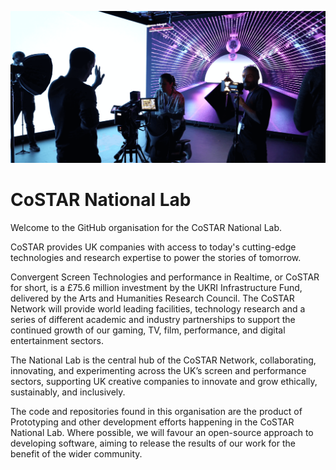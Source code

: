 ![Virtual production](profile/images/3CoSTARNationaLabsStoryFutures-LiminalStageProduction.png)


# CoSTAR National Lab 


 

Welcome to the GitHub organisation for the CoSTAR National Lab. 

 

CoSTAR provides UK companies with access to today's cutting-edge technologies and research expertise to power the stories of tomorrow.  

 

Convergent Screen Technologies and performance in Realtime, or CoSTAR for short, is a £75.6 million investment by the UKRI Infrastructure Fund, delivered by the Arts and Humanities Research Council. The CoSTAR Network will provide world leading facilities, technology research and a series of different academic and industry partnerships to support the continued growth of our gaming, TV, film, performance, and digital entertainment sectors. 

 

The National Lab is the central hub of the CoSTAR Network, collaborating, innovating, and experimenting across the UK’s screen and performance sectors, supporting UK creative companies to innovate and grow ethically, sustainably, and inclusively. 

 

The code and repositories found in this organisation are the product of Prototyping and other development efforts happening in the CoSTAR National Lab. Where possible, we will favour an open-source approach to developing software, aiming to release the results of our work for the benefit of the wider community. 